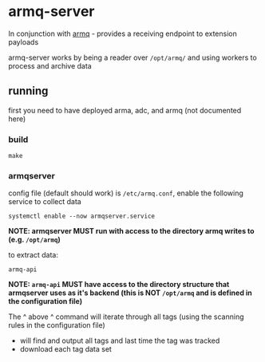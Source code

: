armq-server
===

In conjunction with [armq](https://github.com/enckse/armq) - provides a receiving endpoint to extension payloads

armq-server works by being a reader over `/opt/armq/` and using workers to process and archive data

## running

first you need to have deployed arma, adc, and armq (not documented here)

### build

```
make
```

### armqserver

config file (default should work) is `/etc/armq.conf`, enable the following service to collect data
```
systemctl enable --now armqserver.service
```

**NOTE: armqserver MUST run with access to the directory armq writes to (e.g. `/opt/armq`)**

to extract data:
```
armq-api
```

**NOTE: `armq-api` MUST have access to the directory structure that armqserver uses as it's backend (this is NOT `/opt/armq` and is defined in the configuration file)**

The ^ above ^ command will iterate through all tags (using the scanning rules in the configuration file)

* will find and output all tags and last time the tag was tracked
* download each tag data set
